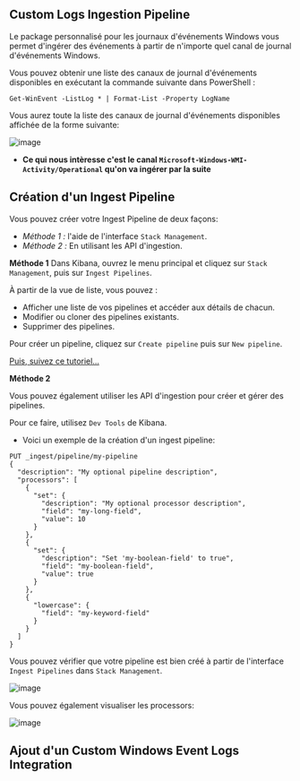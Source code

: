## Custom Logs Ingestion Pipeline

Le package personnalisé pour les journaux d'événements Windows vous permet d'ingérer des événements à partir de n'importe quel canal de journal d'événements Windows. 

Vous pouvez obtenir une liste des canaux de journal d'événements disponibles en exécutant la commande suivante dans PowerShell :

```
Get-WinEvent -ListLog * | Format-List -Property LogName
```
Vous aurez toute la liste des canaux de journal d'événements disponibles affichée de la forme suivante: 

![image](https://user-images.githubusercontent.com/123748177/234847355-b5f3aaa7-2ba5-4401-bdef-79e740381b2b.png)


- **Ce qui nous intèresse c'est le canal `Microsoft-Windows-WMI-Activity/Operational` qu'on va ingérer par la suite** 

## Création d'un Ingest Pipeline

Vous pouvez créer votre Ingest Pipeline de deux façons: 

- *Méthode 1 :* l'aide de l'interface `Stack Management`.
- *Méthode 2 :* En utilisant les API d'ingestion.

**Méthode 1**
Dans Kibana, ouvrez le menu principal et cliquez sur `Stack Management`, puis sur `Ingest Pipelines`. 

À partir de la vue de liste, vous pouvez :

- Afficher une liste de vos pipelines et accéder aux détails de chacun.
- Modifier ou cloner des pipelines existants.
- Supprimer des pipelines.

Pour créer un pipeline, cliquez sur `Create pipeline` puis sur `New pipeline`.

[Puis, suivez ce tutoriel...](https://www.elastic.co/guide/en/elasticsearch/reference/current/common-log-format-example.html)

**Méthode 2**

Vous pouvez également utiliser les API d'ingestion pour créer et gérer des pipelines. 

Pour ce faire, utilisez `Dev Tools` de Kibana.

- Voici un exemple de la création d'un ingest pipeline: 

```
PUT _ingest/pipeline/my-pipeline
{
  "description": "My optional pipeline description",
  "processors": [
    {
      "set": {
        "description": "My optional processor description",
        "field": "my-long-field",
        "value": 10
      }
    },
    {
      "set": {
        "description": "Set 'my-boolean-field' to true",
        "field": "my-boolean-field",
        "value": true
      }
    },
    {
      "lowercase": {
        "field": "my-keyword-field"
      }
    }
  ]
}
```

Vous pouvez vérifier que votre pipeline est bien créé à partir de l'interface `Ingest Pipelines` dans `Stack Management`.

![image](https://user-images.githubusercontent.com/123748177/234852105-6477952a-ad99-480f-9a2a-ea04f9912475.png)

Vous pouvez également visualiser les processors: 

![image](https://user-images.githubusercontent.com/123748177/234852262-c483bdca-8f2f-4f62-b3af-6416dfed0bc3.png)

## Ajout d'un Custom Windows Event Logs Integration

